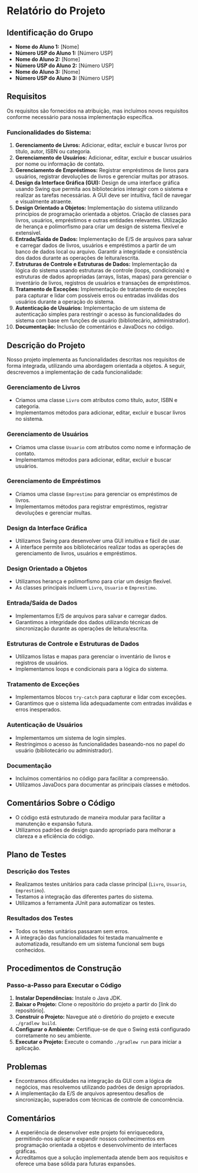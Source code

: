 # Relatório do Projeto

## Identificação do Grupo

- **Nome do Aluno 1:** [Nome]
- **Número USP do Aluno 1:** [Número USP]
- **Nome do Aluno 2:** [Nome]
- **Número USP do Aluno 2:** [Número USP]
- **Nome do Aluno 3:** [Nome]
- **Número USP do Aluno 3:** [Número USP]

## Requisitos

Os requisitos são fornecidos na atribuição, mas incluímos novos requisitos conforme necessário para nossa implementação específica.

### Funcionalidades do Sistema:

1. **Gerenciamento de Livros:** Adicionar, editar, excluir e buscar livros por título, autor, ISBN ou categoria.
2. **Gerenciamento de Usuários:** Adicionar, editar, excluir e buscar usuários por nome ou informação de contato.
3. **Gerenciamento de Empréstimos:** Registrar empréstimos de livros para usuários, registrar devoluções de livros e gerenciar multas por atrasos.
4. **Design da Interface Gráfica (GUI):** Design de uma interface gráfica usando Swing que permita aos bibliotecários interagir com o sistema e realizar as tarefas necessárias. A GUI deve ser intuitiva, fácil de navegar e visualmente atraente.
5. **Design Orientado a Objetos:** Implementação do sistema utilizando princípios de programação orientada a objetos. Criação de classes para livros, usuários, empréstimos e outras entidades relevantes. Utilização de herança e polimorfismo para criar um design de sistema flexível e extensível.
6. **Entrada/Saída de Dados:** Implementação de E/S de arquivos para salvar e carregar dados de livros, usuários e empréstimos a partir de um banco de dados local ou arquivo. Garantir a integridade e consistência dos dados durante as operações de leitura/escrita.
7. **Estruturas de Controle e Estruturas de Dados:** Implementação da lógica do sistema usando estruturas de controle (loops, condicionais) e estruturas de dados apropriadas (arrays, listas, mapas) para gerenciar o inventário de livros, registros de usuários e transações de empréstimos.
8. **Tratamento de Exceções:** Implementação de tratamento de exceções para capturar e lidar com possíveis erros ou entradas inválidas dos usuários durante a operação do sistema.
9. **Autenticação de Usuários:** Implementação de um sistema de autenticação simples para restringir o acesso às funcionalidades do sistema com base em funções de usuário (bibliotecário, administrador).
10. **Documentação:** Inclusão de comentários e JavaDocs no código.

## Descrição do Projeto

Nosso projeto implementa as funcionalidades descritas nos requisitos de forma integrada, utilizando uma abordagem orientada a objetos. A seguir, descrevemos a implementação de cada funcionalidade:

### Gerenciamento de Livros

- Criamos uma classe `Livro` com atributos como título, autor, ISBN e categoria.
- Implementamos métodos para adicionar, editar, excluir e buscar livros no sistema.

### Gerenciamento de Usuários

- Criamos uma classe `Usuario` com atributos como nome e informação de contato.
- Implementamos métodos para adicionar, editar, excluir e buscar usuários.

### Gerenciamento de Empréstimos

- Criamos uma classe `Emprestimo` para gerenciar os empréstimos de livros.
- Implementamos métodos para registrar empréstimos, registrar devoluções e gerenciar multas.

### Design da Interface Gráfica

- Utilizamos Swing para desenvolver uma GUI intuitiva e fácil de usar.
- A interface permite aos bibliotecários realizar todas as operações de gerenciamento de livros, usuários e empréstimos.

### Design Orientado a Objetos

- Utilizamos herança e polimorfismo para criar um design flexível.
- As classes principais incluem `Livro`, `Usuario` e `Emprestimo`.

### Entrada/Saída de Dados

- Implementamos E/S de arquivos para salvar e carregar dados.
- Garantimos a integridade dos dados utilizando técnicas de sincronização durante as operações de leitura/escrita.

### Estruturas de Controle e Estruturas de Dados

- Utilizamos listas e mapas para gerenciar o inventário de livros e registros de usuários.
- Implementamos loops e condicionais para a lógica do sistema.

### Tratamento de Exceções

- Implementamos blocos `try-catch` para capturar e lidar com exceções.
- Garantimos que o sistema lida adequadamente com entradas inválidas e erros inesperados.

### Autenticação de Usuários

- Implementamos um sistema de login simples.
- Restringimos o acesso às funcionalidades baseando-nos no papel do usuário (bibliotecário ou administrador).

### Documentação

- Incluímos comentários no código para facilitar a compreensão.
- Utilizamos JavaDocs para documentar as principais classes e métodos.

## Comentários Sobre o Código

- O código está estruturado de maneira modular para facilitar a manutenção e expansão futura.
- Utilizamos padrões de design quando apropriado para melhorar a clareza e a eficiência do código.

## Plano de Testes

### Descrição dos Testes

- Realizamos testes unitários para cada classe principal (`Livro`, `Usuario`, `Emprestimo`).
- Testamos a integração das diferentes partes do sistema.
- Utilizamos a ferramenta JUnit para automatizar os testes.

### Resultados dos Testes

- Todos os testes unitários passaram sem erros.
- A integração das funcionalidades foi testada manualmente e automatizada, resultando em um sistema funcional sem bugs conhecidos.

## Procedimentos de Construção

### Passo-a-Passo para Executar o Código

1. **Instalar Dependências:** Instale o Java JDK.
2. **Baixar o Projeto:** Clone o repositório do projeto a partir do [link do repositório].
3. **Construir o Projeto:** Navegue até o diretório do projeto e execute `./gradlew build`.
4. **Configurar o Ambiente:** Certifique-se de que o Swing está configurado corretamente no seu ambiente.
5. **Executar o Projeto:** Execute o comando `./gradlew run` para iniciar a aplicação.

## Problemas

- Encontramos dificuldades na integração da GUI com a lógica de negócios, mas resolvemos utilizando padrões de design apropriados.
- A implementação da E/S de arquivos apresentou desafios de sincronização, superados com técnicas de controle de concorrência.

## Comentários

- A experiência de desenvolver este projeto foi enriquecedora, permitindo-nos aplicar e expandir nossos conhecimentos em programação orientada a objetos e desenvolvimento de interfaces gráficas.
- Acreditamos que a solução implementada atende bem aos requisitos e oferece uma base sólida para futuras expansões.
